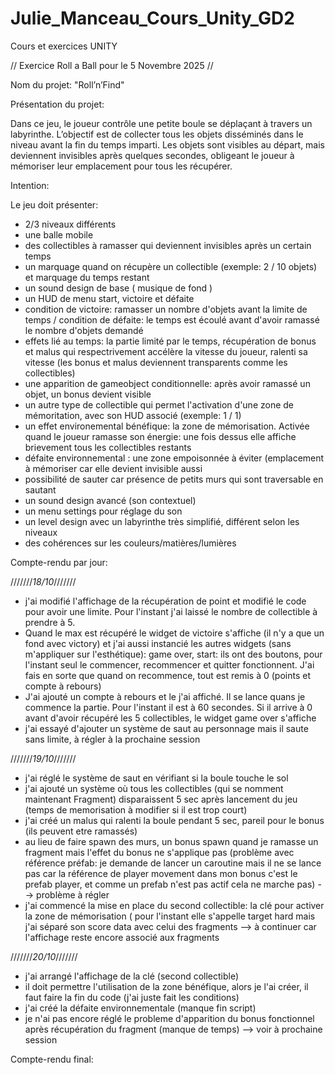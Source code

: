 # Julie_Manceau_Cours_Unity_GD2

Cours et exercices UNITY

// Exercice Roll a Ball pour le 5 Novembre 2025 //

Nom du projet: "Roll’n’Find"

Présentation du projet:
  
  Dans ce jeu, le joueur contrôle une petite boule se déplaçant à travers un labyrinthe.
  L’objectif est de collecter tous les objets disséminés dans le niveau avant la fin du temps imparti.
  Les objets sont visibles au départ, mais deviennent invisibles après quelques secondes, obligeant le joueur à mémoriser leur emplacement pour tous les récupérer.

Intention:
  
  Le jeu doit présenter:
  - 2/3 niveaux différents
  - une balle mobile
  - des collectibles à ramasser qui deviennent invisibles après un certain temps
  - un marquage quand on récupère un collectible (exemple: 2 / 10 objets) et marquage du temps restant
  - un sound design de base ( musique de fond )
  - un HUD de menu start, victoire et défaite
  - condition de victoire: ramasser un nombre d'objets avant la limite de temps / condition de défaite: le temps est écoulé avant d'avoir ramassé le nombre d'objets demandé
  - effets lié au temps: la partie limité par le temps, récupération de bonus et malus qui respectrivement accélère la vitesse du joueur, ralenti sa vitesse (les bonus et malus deviennent transparents comme les collectibles)
  - une apparition de gameobject conditionnelle: après avoir ramassé un objet, un bonus devient visible
  - un autre type de collectible qui permet l'activation d'une zone de mémoritation, avec son HUD associé (exemple: 1 / 1)
  - un effet environemental bénéfique: la zone de mémorisation. Activée quand le joueur ramasse son énergie: une fois dessus elle affiche brievement tous les collectibles restants
  - défaite environnemental : une zone empoisonnée à éviter (emplacement à mémoriser car elle devient invisible aussi
  - possibilité de sauter car présence de petits murs qui sont traversable en sautant
  - un sound design avancé (son contextuel)
  - un menu settings pour réglage du son
  - un level design avec un labyrinthe très simplifié, différent selon les niveaux
  - des cohérences sur les couleurs/matières/lumières

Compte-rendu par jour:

///////_18/10_///////
- j'ai modifié l'affichage de la récupération de point et modifié le code pour avoir une limite. Pour l'instant j'ai laissé le nombre de collectible à prendre à 5.
- Quand le max est récupéré le widget de victoire s'affiche (il n'y a que un fond avec victory) et j'ai aussi instancié les autres widgets (sans m'appliquer sur l'esthétique): game over, start: ils ont des boutons, pour l'instant seul le commencer, recommencer et quitter fonctionnent. J'ai fais en sorte que quand on recommence, tout est remis à 0 (points et compte à rebours)
- J'ai ajouté un compte à rebours et le j'ai affiché. Il se lance quans je commence la partie. Pour l'instant il est à 60 secondes. Si il arrive à 0 avant d'avoir récupéré les 5 collectibles, le widget game over s'affiche
- j'ai essayé d'ajouter un système de saut au personnage mais il saute sans limite, à régler à la prochaine session

///////_19/10_///////
- j'ai réglé le système de saut en vérifiant si la boule touche le sol
- j'ai ajouté un système où tous les collectibles (qui se nomment maintenant Fragment) disparaissent 5 sec après lancement du jeu (temps de memorisation à modifier si il est trop court)
- j'ai créé un malus qui ralenti la boule pendant 5 sec, pareil pour le bonus (ils peuvent etre ramassés)
- au lieu de faire spawn des murs, un bonus spawn quand je ramasse un fragment mais l'effet du bonus ne s'applique pas (problème avec référence préfab: je demande de lancer un caroutine mais il ne se lance pas car la référence de player movement dans mon bonus c'est le prefab player, et comme un prefab n'est pas actif cela ne marche pas) --> problème à régler
- j'ai commencé la mise en place du second collectible: la clé pour activer la zone de mémorisation ( pour l'instant elle s'appelle target hard mais j'ai séparé son score data avec celui des fragments --> à continuer car l'affichage reste encore associé aux fragments

///////_20/10_///////
- j'ai arrangé l'affichage de la clé (second collectible)
- il doit permettre l'utilisation de la zone bénéfique, alors je l'ai créer, il faut faire la fin du code (j'ai juste fait les conditions)
- j'ai créé la défaite environnementale (manque fin script)
- je n'ai pas encore réglé le probleme d'apparition du bonus fonctionnel après récupération du fragment (manque de temps) --> voir à prochaine session
 
Compte-rendu final: 
